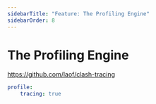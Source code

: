 ```yaml
---
sidebarTitle: "Feature: The Profiling Engine"
sidebarOrder: 8
---
```


# The Profiling Engine

https://github.com/laof/clash-tracing

```yaml
profile:
    tracing: true
```
